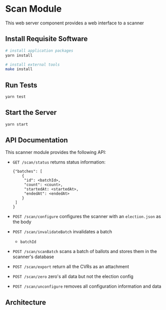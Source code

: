 # Scan Module

This web server component provides a web interface to a scanner

## Install Requisite Software

```sh
# install application packages
yarn install

# install external tools
make install
```

## Run Tests

```sh
yarn test
```

## Start the Server

```sh
yarn start
```

## API Documentation

This scanner module provides the following API:

- `GET /scan/status` returns status information:

  ```
  {"batches": [
      {
       "id": <batchId>,
       "count": <count>,
       "startedAt: <startedAt>,
       "endedAt": <endedAt>
      }
   ]
  }
  ```

- `POST /scan/configure` configures the scanner with an `election.json` as the
  body

- `POST /scan/invalidateBatch` invalidates a batch

  - `batchId`

- `POST /scan/scanBatch` scans a batch of ballots and stores them in the
  scanner's database

- `POST /scan/export` return all the CVRs as an attachment

- `POST /scan/zero` zero's all data but not the election config

- `POST /scan/unconfigure` removes all configuration information and data

## Architecture
